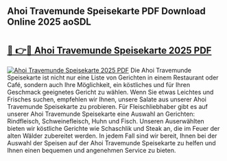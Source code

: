 ## Ahoi Travemunde Speisekarte PDF Download Online 2025 aoSDL

# <h2><a href="http://gc69zi.nevu.top/?p=Ahoi+Travemunde+Speisekarte">🔗 👉🔴 Ahoi Travemunde Speisekarte 2025 PDF</a></h2>

[![Ahoi Travemunde Speisekarte 2025 PDF](https://i.imgur.com/dBaPXMq.png)](http://gc69zi.nevu.top/?p=Ahoi+Travemunde+Speisekarte)
Die Ahoi Travemunde Speisekarte ist nicht nur eine Liste von Gerichten in einem Restaurant oder Café, sondern auch Ihre Möglichkeit, ein köstliches und für Ihren Geschmack geeignetes Gericht zu wählen. Wenn Sie etwas Leichtes und Frisches suchen, empfehlen wir Ihnen, unsere Salate aus unserer Ahoi Travemunde Speisekarte zu probieren. Für Fleischliebhaber gibt es auf unserer Ahoi Travemunde Speisekarte eine Auswahl an Gerichten: Rindfleisch, Schweinefleisch, Huhn und Fisch. Unseren Auserwählten bieten wir köstliche Gerichte wie Schaschlik und Steak an, die im Feuer der alten Wälder zubereitet werden. In jedem Fall sind wir bereit, Ihnen bei der Auswahl der Speisen auf der Ahoi Travemunde Speisekarte zu helfen und Ihnen einen bequemen und angenehmen Service zu bieten.
